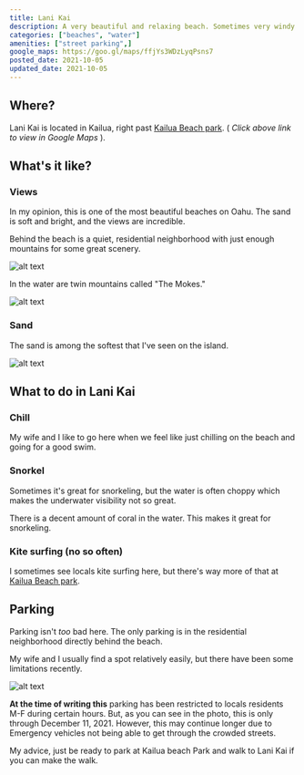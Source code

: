 ```yaml
---
title: Lani Kai
description: A very beautiful and relaxing beach. Sometimes very windy with choppy water, but otherwise good for snorkeling. Little to no waves.
categories: ["beaches", "water"]
amenities: ["street parking",]
google_maps: https://goo.gl/maps/ffjYs3WDzLyqPsns7
posted_date: 2021-10-05
updated_date: 2021-10-05
---
```


## Where?

Lani Kai is located in Kailua, right past [Kailua Beach park](kailua-beach-park). ( *Click above link to view in Google Maps* ).

## What's it like?

### Views

In my opinion, this is one of the most beautiful beaches on Oahu. The sand is soft and bright, and the views are incredible. 

Behind the beach is a quiet, residential neighborhood with just enough mountains for some great scenery.

![alt text](/posts/lani_kai_beach_mountain.webp)

In the water are twin mountains called "The Mokes."

![alt text](/posts/lani_kai_mokes.webp)

### Sand

The sand is among the softest that I've seen on the island.

![alt text](/posts/lani_kai_sand.webp)

## What to do in Lani Kai

### Chill

My wife and I like to go here when we feel like just chilling on the beach and going for a good swim. 

### Snorkel

Sometimes it's great for snorkeling, but the water is often choppy which makes the underwater visibility not so great.

There is a decent amount of coral in the water. This makes it great for snorkeling.

### Kite surfing (no so often)

I sometimes see locals kite surfing here, but there's way more of that at [Kailua Beach park](kailua-beach-park).

## Parking

Parking isn't *too* bad here. The only parking is in the residential neighborhood directly behind the beach. 

My wife and I usually find a spot relatively easily, but there have been some limitations recently.

![alt text](/posts/lani_kai_no_parking_sign.webp)

**At the time of writing this** parking has been restricted to locals residents M-F during certain hours. But, as you can see in the photo, this is only through December 11, 2021. However, this may continue longer due to Emergency vehicles not being able to get through the crowded streets.

My advice, just be ready to park at Kailua beach Park and walk to Lani Kai if you can make the walk.


